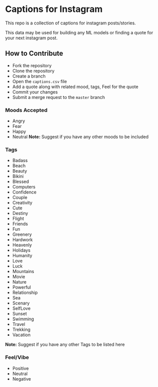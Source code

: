 # Captions for Instagram

This repo is a collection of captions for instagram posts/stories.

This data may be used for building any ML models or finding a quote for your next instagram post.

## How to Contribute

* Fork the repository
* Clone the repository
* Create a branch
* Open the `captions.csv` file
* Add a quote along with related mood, tags, Feel for the quote
* Commit your changes
* Submit a merge request to the `master` branch

### Moods Accepted

* Angry
* Fear
* Happy
* Neutral
**Note:** Suggest if you have any other moods to be included

### Tags

* Badass
* Beach
* Beauty
* Bikini
* Blessed
* Computers
* Confidence
* Couple
* Creativity
* Cute
* Destiny
* Flight
* Friends
* Fun
* Greenery
* Hardwork
* Heavenly
* Holidays
* Humanity
* Love
* Luck
* Mountains
* Movie
* Nature
* Powerful
* Relationship
* Sea
* Scenary
* SelfLove
* Sunset
* Swimming
* Travel
* Trekking
* Vacation

**Note:** Suggest if you have any other Tags to be listed here

### Feel/Vibe

* Positive
* Neutral
* Negative
